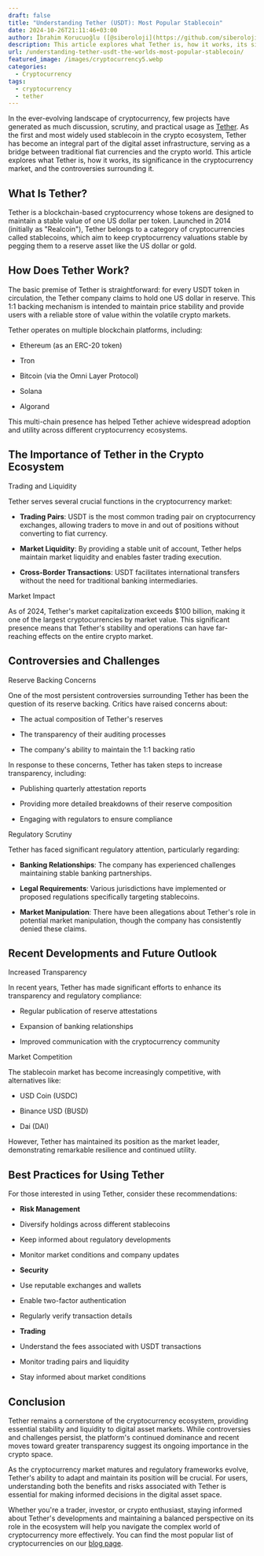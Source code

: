 ```yaml
---
draft: false
title: "Understanding Tether (USDT): Most Popular Stablecoin"
date: 2024-10-26T21:11:46+03:00
author: İbrahim Korucuoğlu ([@siberoloji](https://github.com/siberoloji))
description: This article explores what Tether is, how it works, its significance in the cryptocurrency market, and the controversies surrounding it.
url: /understanding-tether-usdt-the-worlds-most-popular-stablecoin/
featured_image: /images/cryptocurrency5.webp
categories:
  - Cryptocurrency
tags:
  - cryptocurrency
  - tether
---
```



In the ever-evolving landscape of cryptocurrency, few projects have generated as much discussion, scrutiny, and practical usage as [Tether](https://tether.to/en/). As the first and most widely used stablecoin in the crypto ecosystem, Tether has become an integral part of the digital asset infrastructure, serving as a bridge between traditional fiat currencies and the crypto world. This article explores what Tether is, how it works, its significance in the cryptocurrency market, and the controversies surrounding it.

## What Is Tether?

Tether is a blockchain-based cryptocurrency whose tokens are designed to maintain a stable value of one US dollar per token. Launched in 2014 (initially as "Realcoin"), Tether belongs to a category of cryptocurrencies called stablecoins, which aim to keep cryptocurrency valuations stable by pegging them to a reserve asset like the US dollar or gold.

## How Does Tether Work?

The basic premise of Tether is straightforward: for every USDT token in circulation, the Tether company claims to hold one US dollar in reserve. This 1:1 backing mechanism is intended to maintain price stability and provide users with a reliable store of value within the volatile crypto markets.

Tether operates on multiple blockchain platforms, including:

* Ethereum (as an ERC-20 token)

* Tron

* Bitcoin (via the Omni Layer Protocol)

* Solana

* Algorand

This multi-chain presence has helped Tether achieve widespread adoption and utility across different cryptocurrency ecosystems.

## The Importance of Tether in the Crypto Ecosystem

Trading and Liquidity

Tether serves several crucial functions in the cryptocurrency market:

* **Trading Pairs**: USDT is the most common trading pair on cryptocurrency exchanges, allowing traders to move in and out of positions without converting to fiat currency.

* **Market Liquidity**: By providing a stable unit of account, Tether helps maintain market liquidity and enables faster trading execution.

* **Cross-Border Transactions**: USDT facilitates international transfers without the need for traditional banking intermediaries.

Market Impact

As of 2024, Tether's market capitalization exceeds $100 billion, making it one of the largest cryptocurrencies by market value. This significant presence means that Tether's stability and operations can have far-reaching effects on the entire crypto market.

## Controversies and Challenges

Reserve Backing Concerns

One of the most persistent controversies surrounding Tether has been the question of its reserve backing. Critics have raised concerns about:

* The actual composition of Tether's reserves

* The transparency of their auditing processes

* The company's ability to maintain the 1:1 backing ratio

In response to these concerns, Tether has taken steps to increase transparency, including:

* Publishing quarterly attestation reports

* Providing more detailed breakdowns of their reserve composition

* Engaging with regulators to ensure compliance

Regulatory Scrutiny

Tether has faced significant regulatory attention, particularly regarding:

* **Banking Relationships**: The company has experienced challenges maintaining stable banking partnerships.

* **Legal Requirements**: Various jurisdictions have implemented or proposed regulations specifically targeting stablecoins.

* **Market Manipulation**: There have been allegations about Tether's role in potential market manipulation, though the company has consistently denied these claims.

## Recent Developments and Future Outlook

Increased Transparency

In recent years, Tether has made significant efforts to enhance its transparency and regulatory compliance:

* Regular publication of reserve attestations

* Expansion of banking relationships

* Improved communication with the cryptocurrency community

Market Competition

The stablecoin market has become increasingly competitive, with alternatives like:

* USD Coin (USDC)

* Binance USD (BUSD)

* Dai (DAI)

However, Tether has maintained its position as the market leader, demonstrating remarkable resilience and continued utility.

## Best Practices for Using Tether

For those interested in using Tether, consider these recommendations:

* **Risk Management**

* Diversify holdings across different stablecoins

* Keep informed about regulatory developments

* Monitor market conditions and company updates

* **Security**

* Use reputable exchanges and wallets

* Enable two-factor authentication

* Regularly verify transaction details

* **Trading**

* Understand the fees associated with USDT transactions

* Monitor trading pairs and liquidity

* Stay informed about market conditions

## Conclusion

Tether remains a cornerstone of the cryptocurrency ecosystem, providing essential stability and liquidity to digital asset markets. While controversies and challenges persist, the platform's continued dominance and recent moves toward greater transparency suggest its ongoing importance in the crypto space.

As the cryptocurrency market matures and regulatory frameworks evolve, Tether's ability to adapt and maintain its position will be crucial. For users, understanding both the benefits and risks associated with Tether is essential for making informed decisions in the digital asset space.

Whether you're a trader, investor, or crypto enthusiast, staying informed about Tether's developments and maintaining a balanced perspective on its role in the ecosystem will help you navigate the complex world of cryptocurrency more effectively. You can find the most popular list of cryptocurrencies on our [blog page](https://www.siberoloji.com/top-200-cryptocurrencies-list-sorted-in-market-cap/).
